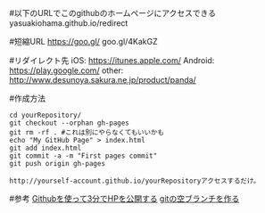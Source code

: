 #以下のURLでこのgithubのホームページにアクセスできる
yasuakiohama.github.io/redirect

#短縮URL https://goo.gl/
goo.gl/4KakGZ

#リダイレクト先
iOS:      https://itunes.apple.com/
Android:  https://play.google.com/
other:    http://www.desunoya.sakura.ne.jp/product/panda/

#作成方法

    cd yourRepository/
    git checkout --orphan gh-pages
    git rm -rf . #これは別にやらなくてもいいかも
    echo "My GitHub Page" > index.html
    git add index.html
    git commit -a -m "First pages commit"
    git push origin gh-pages

    http://yourself-account.github.io/yourRepositoryアクセスするだけ。

#参考
[Githubを使って3分でHPを公開する](http://qiita.com/budougumi0617/items/221bb946d1c90d6769e9)
[gitの空ブランチを作る](http://qiita.com/akiko-pusu/items/7c0a99b8cb37882d2cfe)